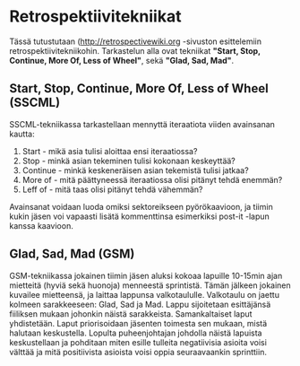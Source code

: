 # Retrospektiivitekniikat

Tässä tutustutaan (http://retrospectivewiki.org -sivuston esittelemiin retrospektiivitekniikohin. Tarkastelun alla ovat tekniikat
 **"Start, Stop, Continue, More Of, Less of Wheel"**, sekä **"Glad, Sad, Mad"**.
 
 ## Start, Stop, Continue, More Of, Less of Wheel (SSCML)
 SSCML-tekniikassa tarkastellaan mennyttä iteraatiota viiden avainsanan kautta:  
 1. Start - mikä asia tulisi aloittaa ensi iteraatiossa?
 2. Stop - minkä asian tekeminen tulisi kokonaan keskeyttää?
 3. Continue - minkä keskeneräisen asian tekemistä tulisi jatkaa?
 4. More of - mitä päättyneessä iteraatiossa olisi pitänyt tehdä enemmän?
 5. Leff of - mitä taas olisi pitänyt tehdä vähemmän?
 
 Avainsanat voidaan luoda omiksi sektoreikseen pyörökaavioon, ja tiimin kukin jäsen voi vapaasti lisätä kommenttinsa esimerkiksi
 post-it -lapun kanssa kaavioon.
   
 ## Glad, Sad, Mad (GSM)
 GSM-tekniikassa jokainen tiimin jäsen aluksi kokoaa lapuille 10-15min ajan mietteitä (hyviä sekä huonoja) menneestä sprintistä. 
 Tämän jälkeen jokainen kuvailee mietteensä, ja laittaa lappunsa valkotaululle. Valkotaulu on jaettu kolmeen sarakkeeseen: Glad,
 Sad ja Mad. Lappu sijoitetaan esittäjänsä fiiliksen mukaan johonkin näistä sarakkeista. Samankaltaiset laput yhdistetään. Laput
 priorisoidaan jäsenten toimesta sen mukaan, mistä halutaan keskustella. Lopulta puheenjohtajan johdolla näistä lapuista keskustellaan
 ja pohditaan miten esille tulleita negatiivisia asioita voisi välttää ja mitä positiivista asioista voisi oppia seuraavaankin
 sprinttiin.
